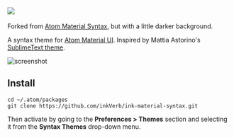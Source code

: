 ![](http://i.imgur.com/f58FC9u.png)
---

Forked from [Atom Material Syntax](https://github.com/atom-material/atom-material-syntax), but with a little darker background.

A syntax theme for [Atom Material UI](https://github.com/silvestreh/atom-material-ui). Inspired by Mattia Astorino's [SublimeText theme](https://github.com/equinusocio/material-theme).

![screenshot](http://i.imgur.com/3YQeDps.png)

## Install

```console
cd ~/.atom/packages
git clone https://github.com/inkVerb/ink-material-syntax.git
```

Then activate by going to the __Preferences > Themes__ section and selecting it from the __Syntax Themes__ drop-down menu.
